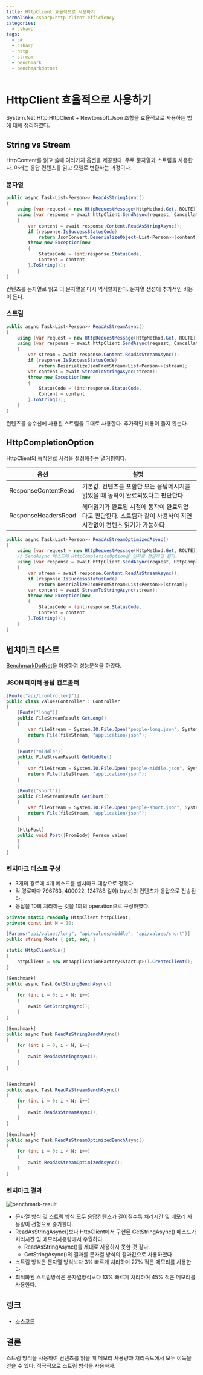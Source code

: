 ```yaml
---
title: HttpClient 효율적으로 사용하기
permalink: csharp/http-client-efficiency
categories:
  - csharp
tags:
  - c#
  - csharp
  - http
  - stream
  - benchmark
  - benchmarkdotnet
---
```




# HttpClient 효율적으로 사용하기
  System.Net.Http.HttpClient + Newtonsoft.Json 조합을 효율적으로 사용하는 법에 대해 정리하였다.

## String vs Stream
HttpContent를 읽고 쓸때 여러가지 옵션을 제공한다. 주로 문자열과 스트림을 사용한다.
아래는 응답 컨텐츠를 읽고 모델로 변환하는 과정이다.

### 문자열

```csharp
public async Task<List<Person>> ReadAsStringAsync()
{
    using (var request = new HttpRequestMessage(HttpMethod.Get, ROUTE))
    using (var response = await httpClient.SendAsync(request, CancellationToken.None))
    {
        var content = await response.Content.ReadAsStringAsync();
        if (response.IsSuccessStatusCode)
            return JsonConvert.DeserializeObject<List<Person>>(content);
        throw new Exception(new 
        { 
	        StatusCode = (int)response.StatusCode, 
        	Content = content 
        }.ToString());
    }
}
```
컨텐츠를 문자열로 읽고 이 문자열을 다시 역직렬화한다. 문자열 생성에 추가적인 비용이 든다.



### 스트림

```csharp
public async Task<List<Person>> ReadAsStreamAsync()
{
    using (var request = new HttpRequestMessage(HttpMethod.Get, ROUTE))
    using (var response = await httpClient.SendAsync(request, CancellationToken.None))
    {
        var stream = await response.Content.ReadAsStreamAsync();
        if (response.IsSuccessStatusCode)
        	return DeserializeJsonFromStream<List<Person>>(stream);
        var content = await StreamToStringAsync(stream);
        throw new Exception(new 
        { 
	        StatusCode = (int)response.StatusCode, 
        	Content = content 
        }.ToString());
    }
}
```
컨텐츠를 송수신에 사용된 스트림을 그대로 사용한다. 추가적인 비용이 들지 않는다.

## HttpCompletionOption
HttpClient의 동작완료 시점을 설정해주는 열거형이다.

|옵션|설명|
|---|---|
| ResponseContentRead | 기본값. 컨텐츠를 포함한 모든 응답메시지를 읽었을 때 동작이 완료되었다고 판단한다 |
| ResponseHeadersRead | 헤더읽기가 완료된 시점에 동작이 완료되었다고 판단한다. 스트림과 같이 사용하여 지연시간없이 컨텐츠 읽기가 가능하다.|

```csharp
public async Task<List<Person>> ReadAsStreamOptimizedAsync()
{
    using (var request = new HttpRequestMessage(HttpMethod.Get, ROUTE))
    // SendAsync 메소드에 HttpCompletionOption을 인자로 전달하면 된다.
    using (var response = await httpClient.SendAsync(request, HttpCompletionOption.ResponseHeadersRead, CancellationToken.None))
    {
        var stream = await response.Content.ReadAsStreamAsync();
        if (response.IsSuccessStatusCode)
        	return DeserializeJsonFromStream<List<Person>>(stream);
        var content = await StreamToStringAsync(stream);
        throw new Exception(new 
        { 
	        StatusCode = (int)response.StatusCode, 
        	Content = content 
        }.ToString());
    }
}
```

## 벤치마크 테스트
[BenchmarkDotNet](https://benchmarkdotnet.org/)을 이용하여 성능분석을 하였다.

### JSON 데이터 응답 컨트롤러 
```csharp
[Route("api/[controller]")]
public class ValuesController : Controller
{
    [Route("long")]
    public FileStreamResult GetLong()
    {
        var fileStream = System.IO.File.Open("people-long.json", System.IO.FileMode.Open);
        return File(fileStream, "application/json");
    }

    [Route("middle")]
    public FileStreamResult GetMiddle()
    {
        var fileStream = System.IO.File.Open("people-middle.json", System.IO.FileMode.Open);
        return File(fileStream, "application/json");
    }

    [Route("short")]
    public FileStreamResult GetShort()
    {
        var fileStream = System.IO.File.Open("people-short.json", System.IO.FileMode.Open);
        return File(fileStream, "application/json");
    }

    [HttpPost]
    public void Post([FromBody] Person value)
    {
    }
}
```
### 벤치마크 테스트 구성
* 3개의 경로에 4개 메소드를 벤치마크 대상으로 정했다.
* 각 경로마다 796763, 400022, 124788 길이( byte)의 컨텐츠가 응답으로 전송된다.
* 응답을 10회 처리하는 것을 1회의 operation으로 구성하였다.

```csharp
private static readonly HttpClient httpClient;
private const int N = 10;

[Params("api/values/long", "api/values/middle", "api/values/short")]
public string Route { get; set; }

static HttpClientRun()
{
    httpClient = new WebApplicationFactory<Startup>().CreateClient();
}

[Benchmark]
public async Task GetStringBenchAsync()
{
    for (int i = 0; i < N; i++)
    {
        await GetStringAsync();
    }
}

[Benchmark]
public async Task ReadAsStringBenchAsync()
{
    for (int i = 0; i < N; i++)
    {
        await ReadAsStringAsync();
    }
}


[Benchmark]
public async Task ReadAsStreamBenchAsync()
{
    for (int i = 0; i < N; i++)
    {
        await ReadAsStreamAsync();
    }
}

[Benchmark]
public async Task ReadAsStreamOptimizedBenchAsync()
{
    for (int i = 0; i < N; i++)
    {
        await ReadAsStreamOptimizedAsync();
    }
}
```
### 벤치마크 결과
![benchmark-result](/assets/images/csharp/http-client-benchmark-result.png)

* 문자열 방식 및 스트림 방식 모두 응답컨텐츠가 길어질수록 처리시간 및 메모리 사용량이 선형으로 증가한다.
* ReadAsStringAsync()보다 HttpClient에서 구현된 GetStringAsync() 메소드가 처리시간 및 메모리사용량에서 우월하다. 
  * ReadAsStringAsync()를 제대로 사용하지 못한 것 같다.
  * GetStringAsync()의 결과를 문자열 방식의 결과값으로 사용하였다.
* 스트림 방식은 문자열 방식보다 3% 빠르게 처리하며 27% 적은 메모리를 사용한다.
* 최적화된 스트림방식은 문자열방식보다 13% 빠르게 처리하며 45% 적은 메모리를 사용한다.

## 링크
* [소스코드](https://github.com/madstone290/HttpClientBenchmark)

## 결론
스트림 방식을 사용하여 컨텐츠를 읽을 때 메모리 사용량과 처리속도에서 모두 이득을 얻을 수 있다. 
적극적으로 스트림 방식을 사용하자.